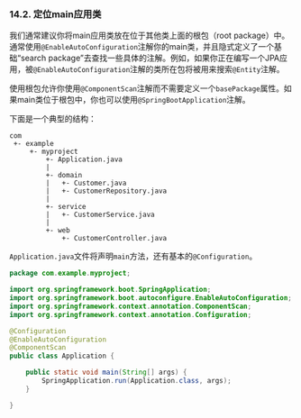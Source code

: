 ### 14.2. 定位main应用类

我们通常建议你将main应用类放在位于其他类上面的根包（root package）中。通常使用`@EnableAutoConfiguration`注解你的main类，并且隐式定义了一个基础“search package”去查找一些具体的注解。例如，如果你正在编写一个JPA应用，被`@EnableAutoConfiguration`注解的类所在包将被用来搜索`@Entity`注解。

使用根包允许你使用`@ComponentScan`注解而不需要定义一个`basePackage`属性。如果main类位于根包中，你也可以使用`@SpringBootApplication`注解。

下面是一个典型的结构：
```shell
com
 +- example
     +- myproject
         +- Application.java
         |
         +- domain
         |   +- Customer.java
         |   +- CustomerRepository.java
         |
         +- service
         |   +- CustomerService.java
         |
         +- web
             +- CustomerController.java
```
`Application.java`文件将声明`main`方法，还有基本的`@Configuration`。
```java
package com.example.myproject;

import org.springframework.boot.SpringApplication;
import org.springframework.boot.autoconfigure.EnableAutoConfiguration;
import org.springframework.context.annotation.ComponentScan;
import org.springframework.context.annotation.Configuration;

@Configuration
@EnableAutoConfiguration
@ComponentScan
public class Application {

    public static void main(String[] args) {
        SpringApplication.run(Application.class, args);
    }

}
```

